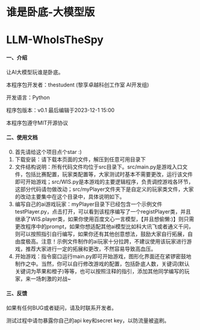 # 谁是卧底-大模型版
# LLM-WhoIsTheSpy

#### 一、介绍
让AI大模型玩谁是卧底。

本程序包开发者：thestudent (黎享卓越科创工作室 AI开发组)

开发语言：Python

程序包版本：v0.1 最后编辑于2023-12-1 15:00

本程序包遵守MIT开源协议

#### 二、使用文档

0. 首先请给这个项目点个star :)
1. 下载安装：请下载本页面的文件，解压到任意可用目录下
2. 文件结构说明：所有代码文件均位于src目录下。src/main.py是游戏入口文件，包括比赛配置，玩家类配置等，大家测试时基本不需要更改，运行该文件即可开始游戏；src/WIS.py是本游戏的主要逻辑程序，负责调控游戏各环节，这部分代码请勿做改动；src/myPlayer文件夹下是自定义的玩家类文件，大家的改动主要集中在这个目录中，具体说明如下。
3. 编写自己的ai游戏玩家：myPlayer目录下已经包含一个示例文件testPlayer.py，点击打开，可以看到该程序编写了一个registPlayer类，并且继承了WIS.player类，如果你使用百度文心一言模型，【并且想偷懒:)】则只需更改程序中的prompt，如果你想适配其他ai模型比如科大讯飞或者通义千问，则可以按照指引自行编写，如果你还有其他创意想法，鼓励大家自行拓展，自由度极高。注意！示例文件制作的ai玩家十分拉跨，不建议使用该玩家进行游戏，推荐大家进行一定的拓展和更改，不然容易导致高血压。
4. 开始游戏：指令窗口运行main.py即可开始游戏，图形化界面还在紧锣密鼓地制作之中。当然，你可以自行修改游戏的配置，包括卧底人数，关键词(默认关键词为苹果和橙子)等等，也可以按照注释的指引，添加其他同学编写的玩家，来一场刺激的对战~

#### 三、反馈
如果有任何BUG或者疑问，请及时联系开发者。

测试过程中请勿暴露你自己的api key和secret key，以防流量被盗刷。
